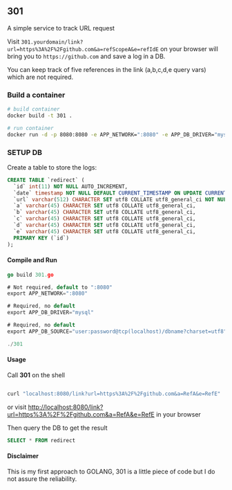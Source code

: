 ## 301

A simple service to track URL request

Visit `301.yourdomain/link?url=https%3A%2F%2Fgithub.com&a=refScopeA&e=refIdE` on your browser will bring you to `https://github.com` and save a log in a DB.

You can keep track of five references in the link (a,b,c,d,e query vars) which are not required.


### Build a container

```bash
# build container
docker build -t 301 .

# run container
docker run -d -p 8080:8080 -e APP_NETWORK=":8080" -e APP_DB_DRIVER="mysql" -e APP_DB_SOURCE="redirect:redirect@tcp(192.168.1.19:3306)/redirect" -t 301

```


### SETUP DB

Create a table to store the logs:

```sql
CREATE TABLE `redirect` (
  `id` int(11) NOT NULL AUTO_INCREMENT,
  `date` timestamp NOT NULL DEFAULT CURRENT_TIMESTAMP ON UPDATE CURRENT_TIMESTAMP,
  `url` varchar(512) CHARACTER SET utf8 COLLATE utf8_general_ci NOT NULL,
  `a` varchar(45) CHARACTER SET utf8 COLLATE utf8_general_ci,
  `b` varchar(45) CHARACTER SET utf8 COLLATE utf8_general_ci,
  `c` varchar(45) CHARACTER SET utf8 COLLATE utf8_general_ci,
  `d` varchar(45) CHARACTER SET utf8 COLLATE utf8_general_ci,
  `e` varchar(45) CHARACTER SET utf8 COLLATE utf8_general_ci,
  PRIMARY KEY (`id`)
);
```

#### Compile and Run

```go
go build 301.go

# Not required, default to ":8080"
export APP_NETWORK=":8080"

# Required, no default
export APP_DB_DRIVER="mysql"

# Required, no default
export APP_DB_SOURCE="user:password@tcp(localhost)/dbname?charset=utf8"

./301
```


#### Usage

Call **301** on the shell
```bash

curl "localhost:8080/link?url=https%3A%2F%2Fgithub.com&a=RefA&e=RefE"
```

or visit
[http://localhost:8080/link?url=https%3A%2F%2Fgithub.com&a=RefA&e=RefE](localhost:8080/link?url=https%3A%2F%2Fgithub.com&a=RefA&e=RefE) in your browser

Then query the DB to get the result

```sql
SELECT * FROM redirect
```

#### Disclaimer

This is my first approach to GOLANG, 301 is a little piece of code but I do not assure the reliability.
